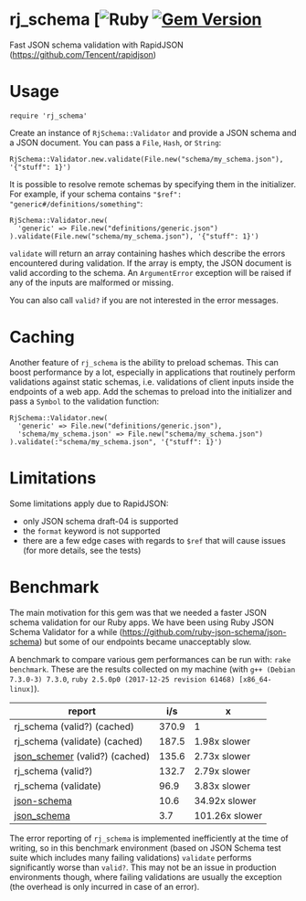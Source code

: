 # rj_schema [![Ruby](https://github.com/foxtacles/rj_schema/workflows/Ruby/badge.svg) [![Gem Version](https://badge.fury.io/rb/rj_schema.svg)](https://badge.fury.io/rb/rj_schema)
Fast JSON schema validation with RapidJSON (https://github.com/Tencent/rapidjson)
# Usage
```
require 'rj_schema'
```
Create an instance of `RjSchema::Validator` and provide a JSON schema and a JSON document. You can pass a `File`, `Hash`, or `String`:
```
RjSchema::Validator.new.validate(File.new("schema/my_schema.json"), '{"stuff": 1}')
```
It is possible to resolve remote schemas by specifying them in the initializer. For example, if your schema contains `"$ref": "generic#/definitions/something"`:
```
RjSchema::Validator.new(
  'generic' => File.new("definitions/generic.json")
).validate(File.new("schema/my_schema.json"), '{"stuff": 1}')
```
`validate` will return an array containing hashes which describe the errors encountered during validation. If the array is empty, the JSON document is valid according to the schema.
An `ArgumentError` exception will be raised if any of the inputs are malformed or missing.

You can also call `valid?` if you are not interested in the error messages.
# Caching
Another feature of `rj_schema` is the ability to preload schemas. This can boost performance by a lot, especially in applications that routinely perform validations against static schemas, i.e. validations of client inputs inside the endpoints of a web app. Add the schemas to preload into the initializer and pass a `Symbol` to the validation function:
```
RjSchema::Validator.new(
  'generic' => File.new("definitions/generic.json"),
  'schema/my_schema.json' => File.new("schema/my_schema.json")
).validate(:"schema/my_schema.json", '{"stuff": 1}')
```
# Limitations

Some limitations apply due to RapidJSON:

- only JSON schema draft-04 is supported
- the `format` keyword is not supported
- there are a few edge cases with regards to `$ref` that will cause issues (for more details, see the tests)
# Benchmark
The main motivation for this gem was that we needed a faster JSON schema validation for our Ruby apps. We have been using Ruby JSON Schema Validator for a while (https://github.com/ruby-json-schema/json-schema) but some of our endpoints became unacceptably slow.

A benchmark to compare various gem performances can be run with: `rake benchmark`. These are the results collected on my machine (with `g++ (Debian 7.3.0-3) 7.3.0`, `ruby 2.5.0p0 (2017-12-25 revision 61468) [x86_64-linux]`).

report | i/s | x
--- | --- | ---
rj_schema (valid?) (cached) | 370.9 | 1
rj_schema (validate) (cached) | 187.5 | 1.98x slower
[json_schemer](https://github.com/davishmcclurg/json_schemer) (valid?) (cached) | 135.6 | 2.73x slower
rj_schema (valid?) | 132.7 | 2.79x slower
rj_schema (validate) | 96.9 | 3.83x slower
[json-schema](https://github.com/ruby-json-schema/json-schema) | 10.6 | 34.92x slower
[json_schema](https://github.com/brandur/json_schema) | 3.7 | 101.26x slower

The error reporting of `rj_schema` is implemented inefficiently at the time of writing, so in this benchmark environment (based on JSON Schema test suite which includes many failing validations) `validate` performs significantly worse than `valid?`. This may not be an issue in production environments though, where failing validations are usually the exception (the overhead is only incurred in case of an error).
